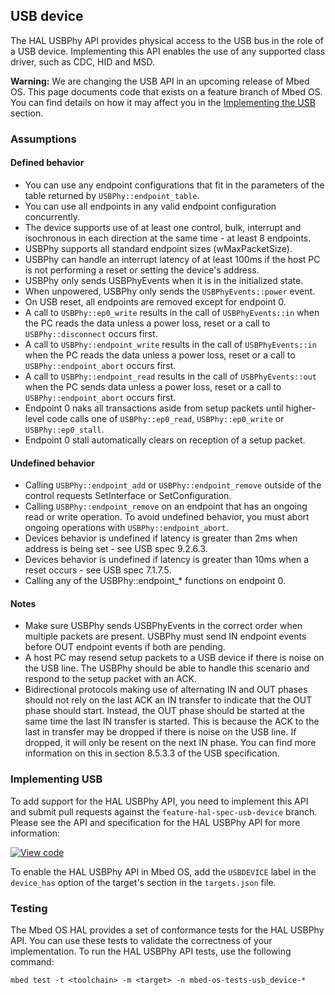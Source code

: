## USB device

The HAL USBPhy API provides physical access to the USB bus in the role of a USB device. Implementing this API enables the use of any supported class driver, such as CDC, HID and MSD.

<span class="warnings">**Warning:** We are changing the USB API in an upcoming release of Mbed OS. This page documents code that exists on a feature branch of Mbed OS. You can find details on how it may affect you in the [Implementing the USB](#implementing-usb) section.

### Assumptions

#### Defined behavior

- You can use any endpoint configurations that fit in the parameters of the table returned by `USBPhy::endpoint_table`.
- You can use all endpoints in any valid endpoint configuration concurrently.
- The device supports use of at least one control, bulk, interrupt and isochronous in each direction at the same time - at least 8 endpoints.
- USBPhy supports all standard endpoint sizes (wMaxPacketSize).
- USBPhy can handle an interrupt latency of at least 100ms if the host PC is not performing a reset or setting the device's address.
- USBPhy only sends USBPhyEvents when it is in the initialized state.
- When unpowered, USBPhy only sends the `USBPhyEvents::power` event.
- On USB reset, all endpoints are removed except for endpoint 0.
- A call to `USBPhy::ep0_write` results in the call of `USBPhyEvents::in` when the PC reads the data unless a power loss, reset or a call to `USBPhy::disconnect` occurs first.
- A call to `USBPhy::endpoint_write` results in the call of `USBPhyEvents::in` when the PC reads the data unless a power loss, reset or a call to `USBPhy::endpoint_abort` occurs first.
- A call to `USBPhy::endpoint_read` results in the call of `USBPhyEvents::out` when the PC sends data unless a power loss, reset or a call to `USBPhy::endpoint_abort` occurs first.
- Endpoint 0 naks all transactions aside from setup packets until higher-level code calls one of `USBPhy::ep0_read`, `USBPhy::ep0_write` or `USBPhy::ep0_stall`.
- Endpoint 0 stall automatically clears on reception of a setup packet.

#### Undefined behavior

- Calling `USBPhy::endpoint_add` or `USBPhy::endpoint_remove` outside of the control requests SetInterface or SetConfiguration.
- Calling `USBPhy::endpoint_remove` on an endpoint that has an ongoing read or write operation. To avoid undefined behavior, you must abort ongoing operations with `USBPhy::endpoint_abort`.
- Devices behavior is undefined if latency is greater than 2ms when address is being set - see USB spec 9.2.6.3.
- Devices behavior is undefined if latency is greater than 10ms when a reset occurs - see USB spec 7.1.7.5.
- Calling any of the USBPhy::endpoint_* functions on endpoint 0.

#### Notes

- Make sure USBPhy sends USBPhyEvents in the correct order when multiple packets are present. USBPhy must send IN endpoint events before OUT endpoint events if both are pending.
- A host PC may resend setup packets to a USB device if there is noise on the USB line. The USBPhy should be able to handle this scenario and respond to the setup packet with an ACK.
- Bidirectional protocols making use of alternating IN and OUT phases should not rely on the last ACK an IN transfer to indicate that the OUT phase should start. Instead, the OUT phase should be started at the same time the last IN transfer is started. This is because the ACK to the last in transfer may be dropped if there is noise on the USB line. If dropped, it will only be resent on the next IN phase. You can find more information on this in section 8.5.3.3 of the USB specification.

### Implementing USB

To add support for the HAL USBPhy API, you need to implement this API and submit pull requests against the `feature-hal-spec-usb-device` branch. Please see the API and specification for the HAL USBPhy API for more information:

[![View code](https://www.mbed.com/embed/?type=library)](http://os-doc-builder.test.mbed.com/docs/development/feature-hal-spec-usb-device-doxy/class_u_s_b_phy.html)

To enable the HAL USBPhy API in Mbed OS, add the `USBDEVICE` label in the `device_has` option of the target's section in the `targets.json` file.

### Testing

The Mbed OS HAL provides a set of conformance tests for the HAL USBPhy API. You can use these tests to validate the correctness of your implementation. To run the HAL USBPhy API tests, use the following command:

```
mbed test -t <toolchain> -m <target> -n mbed-os-tests-usb_device-*
```
